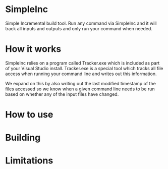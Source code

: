 # SimpleInc
Simple Incremental build tool. Run any command via SimpleInc and it will track all inputs and outputs and only run your command when needed.

# How it works
SimpleInc relies on a program called Tracker.exe which is included as part of your Visual Studio install. Tracker.exe is a special tool which tracks all file access when running your command line and writes out this information.

We expand on this by also writing out the last modified timestamp of the files accessed so we know when a given command line needs to be run based on whether any of the input files have changed.


# How to use


# Building


# Limitations
